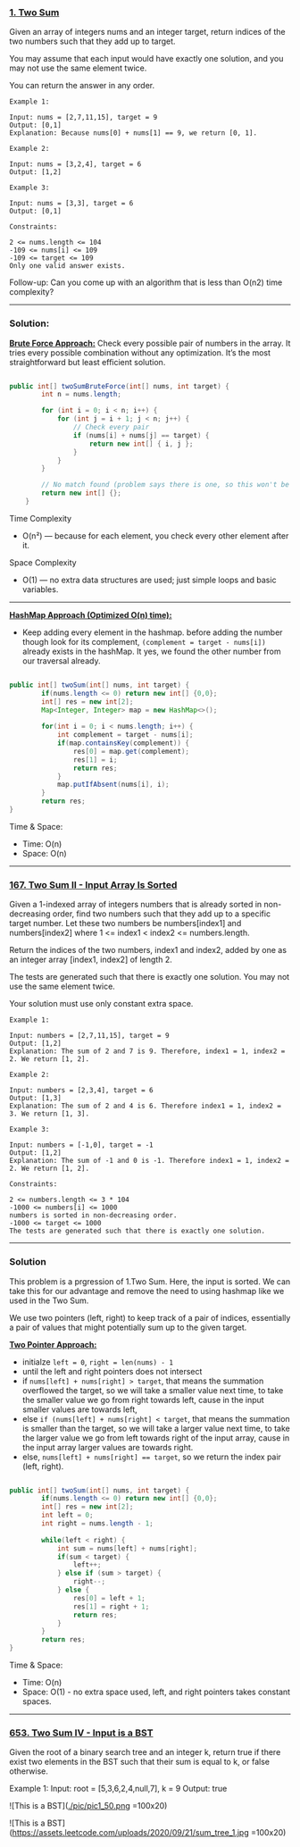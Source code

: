 ### [1. Two Sum](https://leetcode.com/problems/two-sum/description/)

Given an array of integers nums and an integer target, return indices of the two numbers such that they add up to target.

You may assume that each input would have exactly one solution, and you may not use the same element twice.

You can return the answer in any order.

    Example 1:
    
    Input: nums = [2,7,11,15], target = 9
    Output: [0,1]
    Explanation: Because nums[0] + nums[1] == 9, we return [0, 1].
    
    Example 2:
    
    Input: nums = [3,2,4], target = 6
    Output: [1,2]
    
    Example 3:
    
    Input: nums = [3,3], target = 6
    Output: [0,1]
    
    Constraints:

    2 <= nums.length <= 104
    -109 <= nums[i] <= 109
    -109 <= target <= 109
    Only one valid answer exists.

Follow-up: Can you come up with an algorithm that is less than O(n2) time complexity?

---

### Solution:

<ins>__Brute Force Approach:__</ins>	Check every possible pair of numbers in the array. It tries every possible combination without any optimization. It’s the most straightforward but least efficient solution.

```java

public int[] twoSumBruteForce(int[] nums, int target) {
        int n = nums.length;

        for (int i = 0; i < n; i++) {
            for (int j = i + 1; j < n; j++) {
                // Check every pair
                if (nums[i] + nums[j] == target) {
                    return new int[] { i, j };
                }
            }
        }

        // No match found (problem says there is one, so this won't be reached)
        return new int[] {};
    }
```

Time Complexity
   * O(n²) — because for each element, you check every other element after it.

Space Complexity
   * O(1) — no extra data structures are used; just simple loops and basic variables.

----

<ins>__HashMap Approach (Optimized O(n) time):__</ins> 
   * Keep adding every element in the hashmap. before adding the number though look for its complement, `(complement = target - nums[i])` already exists in the hashMap. It yes, we found the other number from our traversal already.

```java

public int[] twoSum(int[] nums, int target) {
        if(nums.length <= 0) return new int[] {0,0};
        int[] res = new int[2];
        Map<Integer, Integer> map = new HashMap<>();
        
        for(int i = 0; i < nums.length; i++) {
        	int complement = target - nums[i];
        	if(map.containsKey(complement)) {
        		res[0] = map.get(complement);
        		res[1] = i;
        		return res;
        	}
        	map.putIfAbsent(nums[i], i);
        }
        return res;
}
```

Time & Space:
   * Time: O(n)
   * Space: O(n)

----
### [167. Two Sum II - Input Array Is Sorted](https://leetcode.com/problems/two-sum-ii-input-array-is-sorted/description/)

Given a 1-indexed array of integers numbers that is already sorted in non-decreasing order, find two numbers such that they add up to a specific target number. Let these two numbers be numbers[index1] and numbers[index2] where 1 <= index1 < index2 <= numbers.length.

Return the indices of the two numbers, index1 and index2, added by one as an integer array [index1, index2] of length 2.

The tests are generated such that there is exactly one solution. You may not use the same element twice.

Your solution must use only constant extra space.

    Example 1:
    
    Input: numbers = [2,7,11,15], target = 9
    Output: [1,2]
    Explanation: The sum of 2 and 7 is 9. Therefore, index1 = 1, index2 = 2. We return [1, 2].
    
    Example 2:
    
    Input: numbers = [2,3,4], target = 6
    Output: [1,3]
    Explanation: The sum of 2 and 4 is 6. Therefore index1 = 1, index2 = 3. We return [1, 3].
    
    Example 3:
    
    Input: numbers = [-1,0], target = -1
    Output: [1,2]
    Explanation: The sum of -1 and 0 is -1. Therefore index1 = 1, index2 = 2. We return [1, 2].
    
    Constraints:

    2 <= numbers.length <= 3 * 104
    -1000 <= numbers[i] <= 1000
    numbers is sorted in non-decreasing order.
    -1000 <= target <= 1000
    The tests are generated such that there is exactly one solution.
---
### Solution

This problem is a prgression of 1.Two Sum. Here, the input is sorted. We can take this for our advantage and remove the need to using hashmap like we used in the Two Sum.

We use two pointers (left, right) to keep track of a pair of indices, essentially a pair of values that might potentially sum up to the given target.

<ins>__Two Pointer Approach:__</ins>
   * initialze `left = 0`, `right = len(nums) - 1`
   * until the left and right pointers does not intersect
   * 	if `nums[left] + nums[right] > target`, that means the summation overflowed the target, so we will take a smaller value next time, to take the smaller value we go from right towards left, cause in the input smaller values are towards left, 
   * 	else `if (nums[left] + nums[right] < target`, that means the summation is smaller than the target, so we will take a larger value next time, to take the larger value we go from left towards right of the input array, cause in the input array larger values are towards right.
   * 	else, `nums[left] + nums[right] == target`, so we return the index pair (left, right).

```java

public int[] twoSum(int[] nums, int target) {
        if(nums.length <= 0) return new int[] {0,0};
        int[] res = new int[2];
        int left = 0;
        int right = nums.length - 1;
        
        while(left < right) {
        	int sum = nums[left] + nums[right];
        	if(sum < target) {
        		left++;
        	} else if (sum > target) {
        		right--;
        	} else {
        		res[0] = left + 1;
        		res[1] = right + 1;
        		return res;
        	}
        }
        return res;
}
```


Time & Space:
   * Time: O(n)
   * Space: O(1) - no extra space used, left, and right pointers takes constant spaces.
---

### [653. Two Sum IV - Input is a BST](https://leetcode.com/problems/two-sum-iv-input-is-a-bst/description/)

Given the root of a binary search tree and an integer k, return true if there exist two elements in the BST such that their sum is equal to k, or false otherwise.

Example 1: Input: root = [5,3,6,2,4,null,7], k = 9
Output: true

![This is a BST]([./pic/pic1_50.png](https://assets.leetcode.com/uploads/2020/09/21/sum_tree_1.jpg) =100x20)

![This is a BST](https://assets.leetcode.com/uploads/2020/09/21/sum_tree_1.jpg =100x20)

